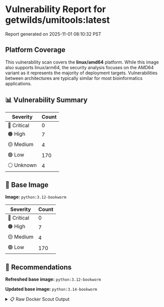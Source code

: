# Vulnerability Report for getwilds/umitools:latest

Report generated on 2025-11-01 08:10:32 PST

## Platform Coverage

This vulnerability scan covers the **linux/amd64** platform. While this image also supports linux/arm64, the security analysis focuses on the AMD64 variant as it represents the majority of deployment targets. Vulnerabilities between architectures are typically similar for most bioinformatics applications.

## 📊 Vulnerability Summary

| Severity | Count |
|----------|-------|
| 🔴 Critical | 0 |
| 🟠 High | 7 |
| 🟡 Medium | 4 |
| 🟢 Low | 170 |
| ⚪ Unknown | 4 |

## 🐳 Base Image

**Image:** `python:3.12-bookworm`

| Severity | Count |
|----------|-------|
| 🔴 Critical | 0 |
| 🟠 High | 7 |
| 🟡 Medium | 4 |
| 🟢 Low | 170 |

## 🔄 Recommendations

**Refreshed base image:** `python:3.12-bookworm`

**Updated base image:** `python:3.14-bookworm`

<details>
<summary>📋 Raw Docker Scout Output</summary>

```text
Target               │  getwilds/umitools:latest  │    0C     7H     4M   170L     4?   
    digest             │  06854ebcdc2e                      │                                     
  Base image           │  python:3.12-bookworm              │    0C     7H     4M   170L     4?   
  Refreshed base image │  python:3.12-bookworm              │    0C     1H     4M   165L     4?   
                       │                                    │           -6            -5          
  Updated base image   │  python:3.14-bookworm              │    0C     1H     4M   165L     4?   
                       │                                    │           -6            -5          

What's next:
    View vulnerabilities → docker scout cves getwilds/umitools:latest
    View base image update recommendations → docker scout recommendations getwilds/umitools:latest
    Include policy results in your quickview by supplying an organization → docker scout quickview getwilds/umitools:latest --org <organization>
```
</details>
